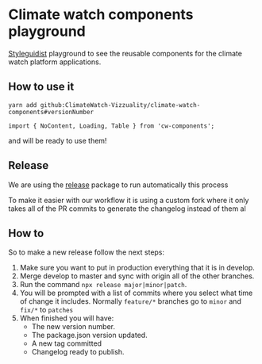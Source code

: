 # Climate watch components playground

[Styleguidist](https://github.com/styleguidist/react-styleguidist) playground to see the reusable components for the climate watch platform applications.

## How to use it

```
yarn add github:ClimateWatch-Vizzuality/climate-watch-components#versionNumber
```

```
import { NoContent, Loading, Table } from 'cw-components';
```

and will be ready to use them!


## Release

We are using the [release](https://github.com/zeit/release) package to run automatically this process

To make it easier with our workflow it is using a custom fork where it only takes all of the PR commits to generate the changelog instead of them al


## How to

So to make a new release follow the next steps:
1. Make sure you want to put in production everything that it is in develop.
2. Merge develop to master and sync with origin all of the other branches.
3. Run the command ```npx release major|minor|patch```.
4. You will be prompted with a list of commits where you select what time of change it includes. Normally `feature/*` branches go to `minor` and `fix/*` to `patches`
5. When finished you will have:
    - The new version number.
    - The package.json version updated.
    - A new tag committed
    - Changelog ready to publish.
